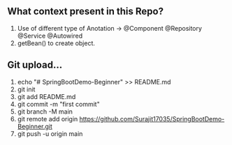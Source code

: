 ## What context present in this Repo?

1. Use of different type of Anotation -> @Component @Repository @Service @Autowired
2. getBean() to create object.


## Git upload...

1. echo "# SpringBootDemo-Beginner" >> README.md
2. git init
3. git add README.md
4. git commit -m "first commit"
5. git branch -M main
6. git remote add origin https://github.com/Surajit17035/SpringBootDemo-Beginner.git
7. git push -u origin main
